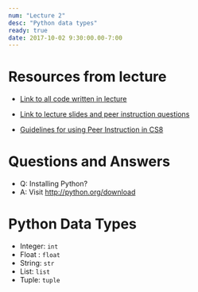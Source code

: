 ```yaml
---
num: "Lecture 2"
desc: "Python data types"
ready: true
date: 2017-10-02 9:30:00.00-7:00
---
```


# Resources from lecture

* [Link to all code written in lecture](https://github.com/ucsb-cs8-f17/cs8-f17-lecture-code)

* [Link to lecture slides and peer instruction questions](https://drive.google.com/drive/folders/0BxIvQwpl4ocoRy1Pa041SThLUFU?usp=sharing)

* [Guidelines for using Peer Instruction in CS8](https://drive.google.com/file/d/0BxIvQwpl4ocoX2ZpUjJDZW52Wlk/view?usp=sharing)

# Questions and Answers

* Q: Installing Python?
* A: Visit http://python.org/download

   
# Python Data Types

* Integer: `int`
* Float : `float`
* String: `str`
* List: `list` 
* Tuple: `tuple`

